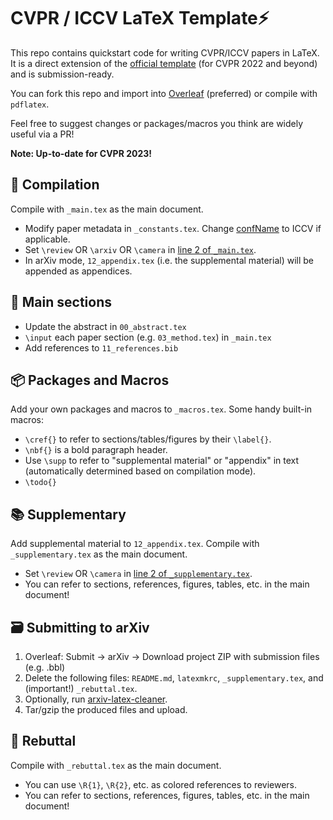 # CVPR / ICCV LaTeX Template⚡

This repo contains quickstart code for writing CVPR/ICCV papers in LaTeX. It is a direct extension of the [official template](https://github.com/MCG-NKU/CVPR_Template) (for CVPR 2022 and beyond) and is submission-ready.

You can fork this repo and import into [Overleaf](https://www.overleaf.com) (preferred) or compile with `pdflatex`.

Feel free to suggest changes or packages/macros you think are widely useful via a PR!

**Note: Up-to-date for CVPR 2023!**

## 📝 Compilation

Compile with `_main.tex` as the main document.

- Modify paper metadata in `_constants.tex`. Change [confName](https://github.com/apoorvkh/cvpr-latex-template/blob/main/_constants.tex#L2) to ICCV if applicable.
- Set `\review` OR `\arxiv` OR `\camera` in [line 2 of `_main.tex`](https://github.com/apoorvkh/cvpr-latex-template/blob/main/_main.tex#L2).
- In arXiv mode, `12_appendix.tex` (i.e. the supplemental material) will be appended as appendices.

## 🔬 Main sections

- Update the abstract in `00_abstract.tex`
- `\input` each paper section (e.g. `03_method.tex`) in `_main.tex`
- Add references to `11_references.bib`

## 📦 Packages and Macros

Add your own packages and macros to `_macros.tex`. Some handy built-in macros:

- `\cref{}` to refer to sections/tables/figures by their `\label{}`.
- `\nbf{}` is a bold paragraph header.
- Use `\supp` to refer to "supplemental material" or "appendix" in text (automatically determined based on compilation mode).
- `\todo{}`

## 📚 Supplementary

Add supplemental material to `12_appendix.tex`. Compile with `_supplementary.tex` as the main document.

- Set `\review` OR `\camera` in [line 2 of `_supplementary.tex`](https://github.com/apoorvkh/cvpr-latex-template/blob/main/_supplementary.tex#L2).
- You can refer to sections, references, figures, tables, etc. in the main document!

## 🗃️ Submitting to arXiv

1. Overleaf: Submit -> arXiv -> Download project ZIP with submission files (e.g. .bbl)
2. Delete the following files: `README.md`, `latexmkrc`, `_supplementary.tex`, and (important!) `_rebuttal.tex`.
3. Optionally, run [arxiv-latex-cleaner](https://github.com/google-research/arxiv-latex-cleaner).
4. Tar/gzip the produced files and upload.

## 👿 Rebuttal

Compile with `_rebuttal.tex` as the main document.

- You can use `\R{1}`, `\R{2}`, etc. as colored references to reviewers.
- You can refer to sections, references, figures, tables, etc. in the main document!
